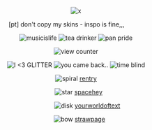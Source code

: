 <div align="center">





![x](https://media2.giphy.com/media/v1.Y2lkPTc5MGI3NjExM214eWFlZG1scDB2MTMyZDZxZ3Y4eTk1Y202NTJpdmM2M2FycDViciZlcD12MV9pbnRlcm5hbF9naWZfYnlfaWQmY3Q9Zw/aIxXscWiKauVd9xVGF/giphy.gif)

[pt] don't copy my skins - inspo is fine‎‎‎‎,,, ‎‎‎‎ ‎‎‎‎  ‎‎‎‎  ‎‎‎‎  ‎‎‎‎ ‎‎‎‎ ‎‎‎‎  ‎‎‎‎   ‎‎‎‎ ‎‎‎‎ ‎‎‎‎  


![musicislife](https://i6.glitter-graphics.org/pub/976/976336iiof8g9a9g.gif) ![tea drinker](https://i6.glitter-graphics.org/pub/471/471346df7lfatg7n.gif) ![pan pride](https://blinkies.cafe/b/display/0074-pan.gif)

![view counter](https://komarev.com/ghpvc/?username=ha11owseve&label=🧵-views&color=08ccc9&style=plastic") 


![I <3 GLITTER](https://blinkies.cafe/b/display/0018-glitter.gif) ![you came back..](https://blinkies.cafe/b/display/0056-pirate.gif) ![time blind](https://blinkies.cafe/b/display/0136-clock.gif)

![spiral](https://xyz.crd.co/assets/images/gallery13/cc7a8955.gif?v=364e4a1e) [rentry](https://rentry.co/hallowz_eve)

 ‎ ‎ ‎ ‎![star](https://xyz.crd.co/assets/images/gallery15/d15d0756.gif?v=364e4a1e) [spacehey](https://spacehey.com/hallowseve)

 ‎ ‎ ‎ ‎ ‎ ‎ ‎ ‎ ‎ ‎ ‎ ‎ ‎ ‎![disk](https://gifs.crd.co/assets/images/gallery21/79f825f8.png?v=ef433a6f) [yourworldoftext](https://www.yourworldoftext.com/~ha11owseve/)
 
‎ ‎ ‎ ‎ ![bow](https://pixels.crd.co/assets/images/gallery46/38a20c1d.gif?v=875a4f74) [strawpage](https://hallowzeve.straw.page)
